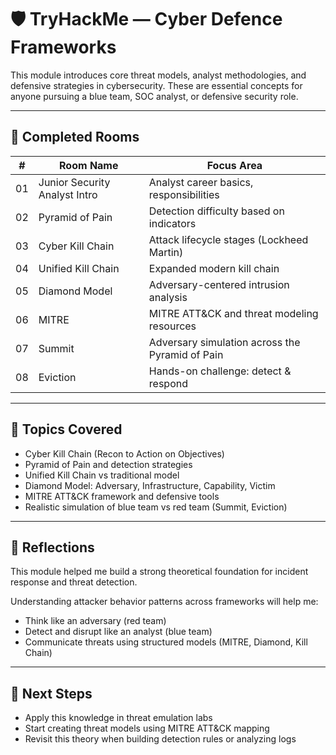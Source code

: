 # 🛡️ TryHackMe — Cyber Defence Frameworks

This module introduces core threat models, analyst methodologies, and defensive strategies in cybersecurity. These are essential concepts for anyone pursuing a blue team, SOC analyst, or defensive security role.

---

## 📘 Completed Rooms

| #  | Room Name               | Focus Area                                        |
|----|-------------------------|--------------------------------------------------|
| 01 | Junior Security Analyst Intro | Analyst career basics, responsibilities         |
| 02 | Pyramid of Pain         | Detection difficulty based on indicators         |
| 03 | Cyber Kill Chain        | Attack lifecycle stages (Lockheed Martin)        |
| 04 | Unified Kill Chain      | Expanded modern kill chain                       |
| 05 | Diamond Model           | Adversary-centered intrusion analysis            |
| 06 | MITRE                   | MITRE ATT&CK and threat modeling resources       |
| 07 | Summit                  | Adversary simulation across the Pyramid of Pain  |
| 08 | Eviction                | Hands-on challenge: detect & respond             |

---

## 🎯 Topics Covered

- Cyber Kill Chain (Recon to Action on Objectives)
- Pyramid of Pain and detection strategies
- Unified Kill Chain vs traditional model
- Diamond Model: Adversary, Infrastructure, Capability, Victim
- MITRE ATT&CK framework and defensive tools
- Realistic simulation of blue team vs red team (Summit, Eviction)

---

## 🧠 Reflections

This module helped me build a strong theoretical foundation for incident response and threat detection.

Understanding attacker behavior patterns across frameworks will help me:
- Think like an adversary (red team)
- Detect and disrupt like an analyst (blue team)
- Communicate threats using structured models (MITRE, Diamond, Kill Chain)

---

## 🚀 Next Steps

- Apply this knowledge in threat emulation labs
- Start creating threat models using MITRE ATT&CK mapping
- Revisit this theory when building detection rules or analyzing logs
